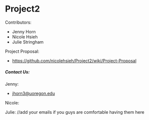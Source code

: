 # Project2

Contributors:

- Jenny Horn
- Nicole Hsieh
- Julie Stringham


Project Proposal: 
- https://github.com/nicolehsieh/Project2/wiki/Project-Proposal

##### Contact Us:

Jenny: 
- jhorn3@uoregon.edu

Nicole: 

Julie: 
//add your emails if you guys are comfortable having them here
